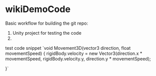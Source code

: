 # wikiDemoCode

Basic workflow for building the git repo:
1. Unity project for testing the code
2. 


test code snippet
`void Movement3D(vector3 direction, float movementSpeed)
{
        rigidBody.velocity = new Vector3(direction.x * movementSpeed, rigidBody.velocity.y, direction.y * movementSpeed);

}`
